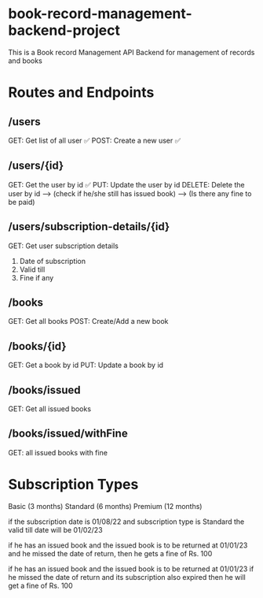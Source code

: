 # book-record-management-backend-project

This is a Book record Management API Backend for management of records and books

# Routes and Endpoints

## /users
GET: Get list of all user ✅
POST: Create a new user ✅

## /users/{id}
GET: Get the user by id ✅
PUT: Update the user by id
DELETE: Delete the user by id --> (check if he/she still has issued book) --> (Is there any fine to be paid)

## /users/subscription-details/{id}
GET: Get user subscription details
1. Date of subscription
2. Valid till
3. Fine if any

## /books
GET: Get all books
POST: Create/Add a new book

## /books/{id}
GET: Get a book by id
PUT: Update a book by id

## /books/issued
GET: Get all issued books

## /books/issued/withFine
GET: all issued books with fine

# Subscription Types
Basic (3 months)
Standard (6 months)
Premium (12 months)

if the subscription date is 01/08/22
and subscription type is Standard
the valid till date will be 01/02/23

if he has an issued book and the issued book is to be returned at 01/01/23
and he missed the date of return, then he gets a fine of Rs. 100

if he has an issued book and the issued book is to be returned at 01/01/23
if he missed the date of return and its subscription also expired then he will get a fine of Rs. 100